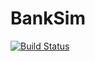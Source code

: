 # BankSim

[![Build Status](https://github.com/omniimpotent/BankSim.jl/actions/workflows/CI.yml/badge.svg?branch=master)](https://github.com/omniimpotent/BankSim.jl/actions/workflows/CI.yml?query=branch%3Amaster)
